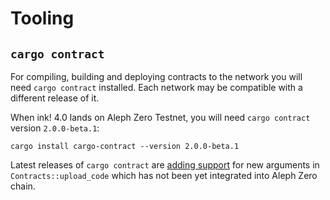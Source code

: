 # Tooling

## `cargo contract`

For compiling, building and deploying contracts to the network you will need `cargo contract` installed. Each network may be compatible with a different release of it. 

When ink! 4.0 lands on Aleph Zero Testnet, you will need `cargo contract` version `2.0.0-beta.1`:
```
cargo install cargo-contract --version 2.0.0-beta.1
```

Latest releases of `cargo contract` are [adding support](https://github.com/paritytech/cargo-contract/pull/870) for new arguments in `Contracts::upload_code` which has not been yet integrated into Aleph Zero chain.
